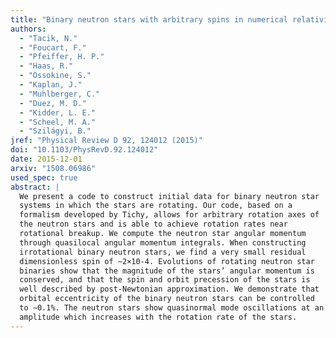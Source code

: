 ```yaml
---
title: "Binary neutron stars with arbitrary spins in numerical relativity"
authors:
  - "Tacik, N."
  - "Foucart, F."
  - "Pfeiffer, H. P."
  - "Haas, R."
  - "Ossokine, S."
  - "Kaplan, J."
  - "Muhlberger, C."
  - "Duez, M. D."
  - "Kidder, L. E."
  - "Scheel, M. A."
  - "Szilágyi, B."
jref: "Physical Review D 92, 124012 (2015)"
doi: "10.1103/PhysRevD.92.124012"
date: 2015-12-01
arxiv: "1508.06986"
used_spec: true
abstract: |
  We present a code to construct initial data for binary neutron star
  systems in which the stars are rotating. Our code, based on a
  formalism developed by Tichy, allows for arbitrary rotation axes of
  the neutron stars and is able to achieve rotation rates near
  rotational breakup. We compute the neutron star angular momentum
  through quasilocal angular momentum integrals. When constructing
  irrotational binary neutron stars, we find a very small residual
  dimensionless spin of ∼2×10-4. Evolutions of rotating neutron star
  binaries show that the magnitude of the stars’ angular momentum is
  conserved, and that the spin and orbit precession of the stars is
  well described by post-Newtonian approximation. We demonstrate that
  orbital eccentricity of the binary neutron stars can be controlled
  to ∼0.1%. The neutron stars show quasinormal mode oscillations at an
  amplitude which increases with the rotation rate of the stars.
---
```

